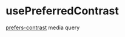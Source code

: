 # usePreferredContrast

[prefers-contrast](https://developer.mozilla.org/en-US/docs/Web/CSS/@media/prefers-contrast) media query

